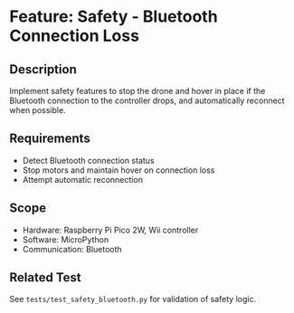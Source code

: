 # Feature: Safety - Bluetooth Connection Loss

## Description
Implement safety features to stop the drone and hover in place if the Bluetooth connection to the controller drops, and automatically reconnect when possible.

## Requirements
- Detect Bluetooth connection status
- Stop motors and maintain hover on connection loss
- Attempt automatic reconnection

## Scope
- Hardware: Raspberry Pi Pico 2W, Wii controller
- Software: MicroPython
- Communication: Bluetooth

## Related Test
See `tests/test_safety_bluetooth.py` for validation of safety logic.
